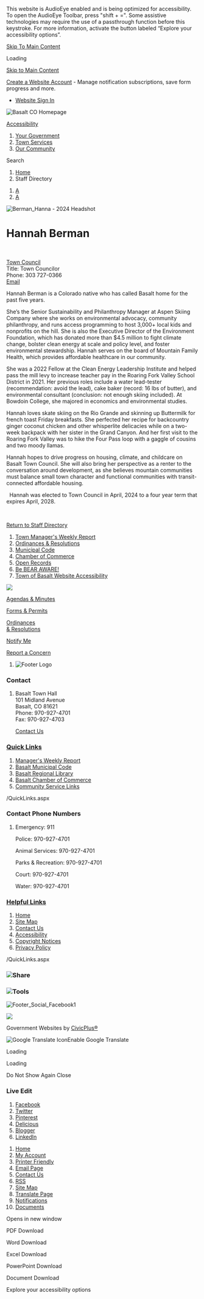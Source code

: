 This website is AudioEye enabled and is being optimized for accessibility. To open the AudioEye Toolbar, press "shift + =". Some assistive technologies may require the use of a passthrough function before this keystroke. For more information, activate the button labeled “Explore your accessibility options”.

[Skip To Main Content](https://www.basalt.net/Directory.aspx?EID=143%2F)

Loading

[Skip to Main Content](https://www.basalt.net/Directory.aspx?EID=143%2F)

[Create a Website Account](https://www.basalt.net/MyAccount/ProfileCreate) - Manage notification subscriptions, save form progress and more.   

- [Website Sign In](https://www.basalt.net/MyAccount)

![Basalt CO Homepage](https://www.basalt.net/ImageRepository/Document?documentID=5894)

[Accessibility](https://www.basalt.net/Accessibility)

1. [Your Government](https://www.basalt.net/487/Your-Government)
2. [Town Services](https://www.basalt.net/488/Town-Services)
3. [Our Community](https://www.basalt.net/489/Our-Community)

Search

1. [Home](https://www.basalt.net)
2. Staff Directory

<!--THE END-->

1. [A](https://www.basalt.net/Directory.aspx?EID=143)
2. [A](https://www.basalt.net/Directory.aspx?EID=143)

![Berman_Hanna - 2024 Headshot](https://www.basalt.net/ImageRepository/Document?documentID=5661)

# Hannah Berman

 

[Town Council](https://www.basalt.net/Directory.aspx?DID=11)  
Title: Town Councilor  
Phone: 303 727-0366  
[Email](mailto:Hannah.Berman@basalt.net)

Hannah Berman is a Colorado native who has called Basalt home for the past five years.

She’s the Senior Sustainability and Philanthropy Manager at Aspen Skiing Company where she works on environmental advocacy, community philanthropy, and runs access programming to host 3,000+ local kids and nonprofits on the hill. She is also the Executive Director of the Environment Foundation, which has donated more than $4.5 million to fight climate change, bolster clean energy at scale and policy level, and foster environmental stewardship. Hannah serves on the board of Mountain Family Health, which provides affordable healthcare in our community.

She was a 2022 Fellow at the Clean Energy Leadership Institute and helped pass the mill levy to increase teacher pay in the Roaring Fork Valley School District in 2021. Her previous roles include a water lead-tester (recommendation: avoid the lead), cake baker (record: 16 lbs of butter), and environmental consultant (conclusion: not enough skiing included). At Bowdoin College, she majored in economics and environmental studies.

Hannah loves skate skiing on the Rio Grande and skinning up Buttermilk for french toast Friday breakfasts. She perfected her recipe for backcountry ginger coconut chicken and other whisperlite delicacies while on a two-week backpack with her sister in the Grand Canyon. And her first visit to the Roaring Fork Valley was to hike the Four Pass loop with a gaggle of cousins and two moody llamas.

Hannah hopes to drive progress on housing, climate, and childcare on Basalt Town Council. She will also bring her perspective as a renter to the conversation around development, as she believes mountain communities must balance small town character and functional communities with transit-connected affordable housing.

  Hannah was elected to Town Council in April, 2024 to a four year term that expires April, 2028.  

 

[Return to Staff Directory](https://www.basalt.net/Directory.aspx)

1. [Town Manager's Weekly Report](https://www.basalt.net/251/Town-Managers-Weekly-Report)
2. [Ordinances &amp; Resolutions](https://www.basalt.net/324)
3. [Municipal Code](https://library.municode.com/co/basalt/codes/municipal_code)
4. [Chamber of Commerce](https://www.basaltchamber.com)
5. [Open Records](https://www.basalt.net/310/Open-Records)
6. [Be BEAR AWARE!](https://www.basalt.net/339/Be-BEAR-AWARE)
7. [Town of Basalt Website Accessibility](https://www.basalt.net/685/Town-of-Basalt-Website-Accessibility)

![](https://www.basalt.net/ImageRepository/Document?documentID=2527)

[Agendas &amp; Minutes](https://www.basalt.net/agendacenter)

[Forms &amp; Permits](https://www.basalt.net/456/Forms-Permits)

[Ordinances  
&amp; Resolutions](https://www.basalt.net/324/Ordinances-Resolutions)

[Notify Me](https://www.basalt.net/list.aspx)

[Report a Concern](mailto:townhall@basalt.net)

1. ![Footer Logo](https://www.basalt.net/ImageRepository/Document?documentId=5468)

### Contact

1. Basalt Town Hall  
   101 Midland Avenue  
   Basalt, CO 81621  
   Phone: 970-927-4701  
   Fax: 970-927-4703
   
   [Contact Us](https://www.basalt.net/directory.aspx)

### [Quick Links](https://www.basalt.net/QuickLinks.aspx?CID=11%2C38)

1. [Manager's Weekly Report](https://www.basalt.net/251/Town-Managers-Weekly-Report)
2. [Basalt Municipal Code](https://www.municode.com/library/co/basalt/codes/municipal_code)
3. [Basalt Regional Library](https://basaltlibrary.org)
4. [Basalt Chamber of Commerce](https://www.basaltchamber.org)
5. [Community Service Links](https://www.basalt.net/196/Community-Services)

/QuickLinks.aspx

### Contact Phone Numbers

1. Emergency: 911
   
   Police: 970-927-4701
   
   Animal Services: 970-927-4701
   
   Parks &amp; Recreation: 970-927-4701
   
   Court: 970-927-4701
   
   Water: 970-927-4701

### [Helpful Links](https://www.basalt.net/QuickLinks.aspx?CID=40)

1. [Home](https://www.basalt.net)
2. [Site Map](https://www.basalt.net/sitemap)
3. [Contact Us](https://www.basalt.net/directory)
4. [Accessibility](https://www.basalt.net/accessibility)
5. [Copyright Notices](https://www.basalt.net/site/copyright)
6. [Privacy Policy](https://www.basalt.net/privacy)

/QuickLinks.aspx

### ![Share](https://www.basalt.net/ImageRepository/Document?documentID=2541)

### ![Tools](https://www.basalt.net/ImageRepository/Document?documentID=2543)

![Footer_Social_Facebook1](https://www.basalt.net/ImageRepository/Document?documentID=5486)

![](https://www.basalt.net/ImageRepository/Document?documentID=2552)

Government Websites by [CivicPlus®](https://www.civicplus.com)

![Google Translate Icon](https://www.basalt.net/Assets/Images/GoogleTranslate.gif)Enable Google Translate

Loading

Loading

Do Not Show Again Close

### Live Edit

1. [Facebook](https://www.basalt.net/Layout/WidgetShare/ShareLink/Facebook)
2. [Twitter](https://www.basalt.net/Layout/WidgetShare/ShareLink/Twitter)
3. [Pinterest](https://www.basalt.net/Layout/WidgetShare/ShareLink/Pinterest)
4. [Delicious](https://www.basalt.net/Layout/WidgetShare/ShareLink/Delicious)
5. [Blogger](https://www.basalt.net/Layout/WidgetShare/ShareLink/Blogger)
6. [LinkedIn](https://www.basalt.net/Layout/WidgetShare/ShareLink/LinkedIn)

<!--THE END-->

01. [Home](https://www.basalt.net)
02. [My Account](https://www.basalt.net/MyAccount)
03. [Printer Friendly](https://www.basalt.net/Directory.aspx?EID=143%2F)
04. [Email Page](https://www.basalt.net/EmailPage)
05. [Contact Us](https://www.basalt.net/directory.aspx)
06. [RSS](https://www.basalt.net/rss.aspx)
07. [Site Map](https://www.basalt.net/SiteMap)
08. [Translate Page](https://www.basalt.net/Directory.aspx?EID=143%2F)
09. [Notifications](https://www.basalt.net/list.aspx)
10. [Documents](https://www.basalt.net/DocumentCenter)

Opens in new window

PDF Download

Word Download

Excel Download

PowerPoint Download

Document Download

Explore your accessibility options
